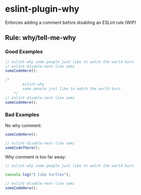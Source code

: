 # eslint-plugin-why

Enforces adding a comment before disabling an ESLint rule (WIP)

## Rule: why/tell-me-why

### Good Examples

```js
// eslint-why some people just like to watch the world burn
// eslint-disable-next-line semi
someCodeHere();
```

```js
/*
        eslint-why
        some people just like to watch the world burn
    */
// eslint-disable-next-line semi
someCodeHere();
```

### Bad Examples

No why comment:

```js
someCodeHere();

// eslint-disable-next-line semi
someCodeThere();
```

Why comment is too far away:

```js
// eslint-why some people just like to watch the world burn

console.log("I like turtles");

// eslint-disable-next-line semi
someCodeHere();
```
